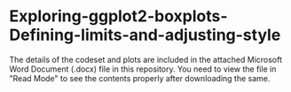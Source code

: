 # Exploring-ggplot2-boxplots-Defining-limits-and-adjusting-style

The details of the codeset and plots are included in the attached Microsoft Word Document (.docx) file in this repository. 
You need to view the file in "Read Mode" to see the contents properly after downloading the same.
